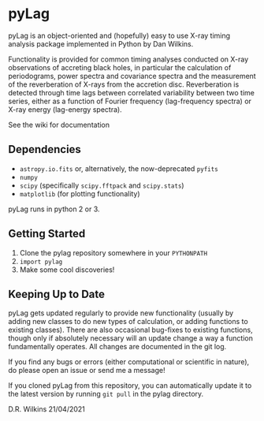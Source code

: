 # pyLag
pyLag is an object-oriented and (hopefully) easy to use X-ray timing analysis package implemented in Python by Dan Wilkins.

Functionality is provided for common timing analyses conducted on X-ray observations of accreting black holes, in particular the calculation of periodograms, power spectra and covariance spectra and the measurement of the reverberation of X-rays from the accretion disc. Reverberation is detected through time lags between correlated variability between two time series, either as a function of Fourier frequency (lag-frequency spectra) or X-ray energy (lag-energy spectra).

See the wiki for documentation

Dependencies
------------
- `astropy.io.fits` or, alternatively, the now-deprecated `pyfits`
- `numpy`
- `scipy` (specifically `scipy.fftpack` and `scipy.stats`)
- `matplotlib` (for plotting functionality)

pyLag runs in python 2 or 3.

Getting Started
---------------
1) Clone the pylag repository somewhere in your `PYTHONPATH`
2) `import pylag`
3) Make some cool discoveries!

Keeping Up to Date
------------------
pyLag gets updated regularly to provide new functionality (usually by adding new classes to do new types of calculation, or adding functions to existing classes). There are also occasional bug-fixes to existing functions, though only if absolutely necessary will an update change a way a function fundamentally operates. All changes are documented in the git log.

If you find any bugs or errors (either computational or scientific in nature), do please open an issue or send me a message!

If you cloned pyLag from this repository, you can automatically update it to the latest version by running `git pull` in the pylag directory.

D.R. Wilkins 21/04/2021
